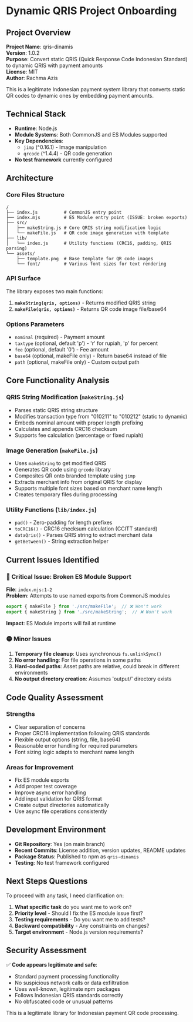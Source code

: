 # Dynamic QRIS Project Onboarding

## Project Overview

**Project Name**: qris-dinamis  
**Version**: 1.0.2  
**Purpose**: Convert static QRIS (Quick Response Code Indonesian Standard) to dynamic QRIS with payment amounts  
**License**: MIT  
**Author**: Rachma Azis  

This is a legitimate Indonesian payment system library that converts static QR codes to dynamic ones by embedding payment amounts.

## Technical Stack

- **Runtime**: Node.js
- **Module Systems**: Both CommonJS and ES Modules supported
- **Key Dependencies**:
  - `jimp` (^0.16.1) - Image manipulation
  - `qrcode` (^1.4.4) - QR code generation
- **No test framework** currently configured

## Architecture

### Core Files Structure
```
/
├── index.js          # CommonJS entry point
├── index.mjs         # ES Module entry point (ISSUE: broken exports)
├── src/
│   ├── makeString.js # Core QRIS string modification logic
│   └── makeFile.js   # QR code image generation with template
├── lib/
│   └── index.js      # Utility functions (CRC16, padding, QRIS parsing)
└── assets/
    ├── template.png  # Base template for QR code images
    └── font/         # Various font sizes for text rendering
```

### API Surface

The library exposes two main functions:

1. **`makeString(qris, options)`** - Returns modified QRIS string
2. **`makeFile(qris, options)`** - Returns QR code image file/base64

### Options Parameters
- `nominal` (required) - Payment amount
- `taxtype` (optional, default 'p') - 'r' for rupiah, 'p' for percent
- `fee` (optional, default '0') - Fee amount
- `base64` (optional, makeFile only) - Return base64 instead of file
- `path` (optional, makeFile only) - Custom output path

## Core Functionality Analysis

### QRIS String Modification (`makeString.js`)
- Parses static QRIS string structure
- Modifies transaction type from "010211" to "010212" (static to dynamic)
- Embeds nominal amount with proper length prefixing
- Calculates and appends CRC16 checksum
- Supports fee calculation (percentage or fixed rupiah)

### Image Generation (`makeFile.js`) 
- Uses `makeString` to get modified QRIS
- Generates QR code using `qrcode` library
- Composites QR onto branded template using `jimp`
- Extracts merchant info from original QRIS for display
- Supports multiple font sizes based on merchant name length
- Creates temporary files during processing

### Utility Functions (`lib/index.js`)
- `pad()` - Zero-padding for length prefixes
- `toCRC16()` - CRC16 checksum calculation (CCITT standard)
- `dataQris()` - Parses QRIS string to extract merchant data
- `getBetween()` - String extraction helper

## Current Issues Identified

### 🔴 Critical Issue: Broken ES Module Support
**File**: `index.mjs:1-2`  
**Problem**: Attempts to use named exports from CommonJS modules
```javascript
export { makeFile } from './src/makeFile';  // ❌ Won't work
export { makeString } from './src/makeString';  // ❌ Won't work
```
**Impact**: ES Module imports will fail at runtime

### 🟡 Minor Issues
1. **Temporary file cleanup**: Uses synchronous `fs.unlinkSync()` 
2. **No error handling**: For file operations in some paths
3. **Hard-coded paths**: Asset paths are relative, could break in different environments
4. **No output directory creation**: Assumes 'output/' directory exists

## Code Quality Assessment

### Strengths
- Clear separation of concerns
- Proper CRC16 implementation following QRIS standards  
- Flexible output options (string, file, base64)
- Reasonable error handling for required parameters
- Font sizing logic adapts to merchant name length

### Areas for Improvement
- Fix ES module exports
- Add proper test coverage
- Improve async error handling
- Add input validation for QRIS format
- Create output directories automatically
- Use async file operations consistently

## Development Environment

- **Git Repository**: Yes (on main branch)
- **Recent Commits**: License addition, version updates, README updates
- **Package Status**: Published to npm as `qris-dinamis`
- **Testing**: No test framework configured

## Next Steps Questions

To proceed with any task, I need clarification on:

1. **What specific task** do you want me to work on?
2. **Priority level** - Should I fix the ES module issue first?
3. **Testing requirements** - Do you want me to add tests?
4. **Backward compatibility** - Any constraints on changes?
5. **Target environment** - Node.js version requirements?

## Security Assessment

✅ **Code appears legitimate and safe**:
- Standard payment processing functionality
- No suspicious network calls or data exfiltration
- Uses well-known, legitimate npm packages
- Follows Indonesian QRIS standards correctly
- No obfuscated code or unusual patterns

This is a legitimate library for Indonesian payment QR code processing.